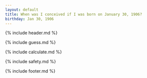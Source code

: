 ```yaml
---
layout: default
title: When was I conceived if I was born on January 30, 1906?
birthday: Jan 30, 1906
---
```


{% include header.md %}

{% include guess.md %}

{% include calculate.md %}

{% include safety.md %}

{% include footer.md %}



